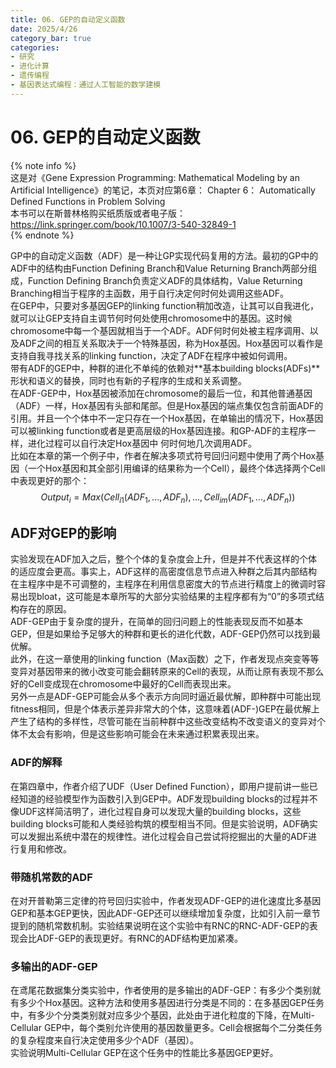 ```yaml
---
title: 06. GEP的自动定义函数
date: 2025/4/26
category_bar: true
categories: 
- 研究
- 进化计算
- 遗传编程
- 基因表达式编程：通过人工智能的数学建模
---
```

# 06. GEP的自动定义函数
{% note info %}  
这是对《Gene Expression Programming: Mathematical Modeling by an Artificial Intelligence》的笔记，本页对应第6章： Chapter 6： Automatically Defined Functions in Problem Solving  
本书可以在斯普林格购买纸质版或者电子版：https://link.springer.com/book/10.1007/3-540-32849-1  
{% endnote %}  

GP中的自动定义函数（ADF）是一种让GP实现代码复用的方法。最初的GP中的ADF中的结构由Function Defining Branch和Value Returning Branch两部分组成，Function Defining Branch负责定义ADF的具体结构，Value Returning Branching相当于程序的主函数，用于自行决定何时何处调用这些ADF。   
在GEP中，只要对多基因GEP的linking function稍加改造，让其可以自我进化，就可以让GEP支持自主调节何时何处使用chromosome中的基因。这时候chromosome中每一个基因就相当于一个ADF。ADF何时何处被主程序调用、以及ADF之间的相互关系取决于一个特殊基因，称为Hox基因。Hox基因可以看作是支持自我寻找关系的linking function，决定了ADF在程序中被如何调用。  
带有ADF的GEP中，种群的进化不单纯的依赖对**基本building blocks(ADFs)**形状和语义的替换，同时也有新的子程序的生成和关系调整。  
在ADF-GEP中，Hox基因被添加在chromosome的最后一位，和其他普通基因（ADF）一样，Hox基因有头部和尾部。但是Hox基因的端点集仅包含前面ADF的引用。并且一个个体中不一定只存在一个Hox基因，在单输出的情况下，Hox基因可以被linking function或者是更高层级的Hox基因连接。和GP-ADF的主程序一样，进化过程可以自行决定Hox基因中 何时何地几次调用ADF。  
比如在本章的第一个例子中，作者在解决多项式符号回归问题中使用了两个Hox基因（一个Hox基因和其全部引用编译的结果称为一个Cell），最终个体选择两个Cell中表现更好的那个：  
$$Output_i = Max(Cell_{i1}(ADF_1,...,ADF_n),...,Cell_{im}(ADF_1,...,ADF_n))$$

## ADF对GEP的影响
实验发现在ADF加入之后，整个个体的复杂度会上升，但是并不代表这样的个体的适应度会更高。事实上，ADF这样的高密度信息节点进入种群之后其内部结构在主程序中是不可调整的，主程序在利用信息密度大的节点进行精度上的微调时容易出现bloat，这可能是本章所写的大部分实验结果的主程序都有为“0”的多项式结构存在的原因。  
ADF-GEP由于复杂度的提升，在简单的回归问题上的性能表现反而不如基本GEP，但是如果给予足够大的种群和更长的进化代数，ADF-GEP仍然可以找到最优解。  
此外，在这一章使用的linking function（Max函数）之下，作者发现点突变等等变异对基因带来的微小改变可能会翻转原来的Cell的表现，从而让原有表现不那么好的Cell变成现在chromosome中最好的Cell而表现出来。  
另外一点是ADF-GEP可能会从多个表示方向同时逼近最优解，即种群中可能出现fitness相同，但是个体表示差异非常大的个体，这意味着(ADF-)GEP在最优解上产生了结构的多样性，尽管可能在当前种群中这些改变结构不改变语义的变异对个体不太会有影响，但是这些影响可能会在未来通过积累表现出来。  

### ADF的解释
在第四章中，作者介绍了UDF（User Defined Function），即用户提前讲一些已经知道的经验模型作为函数引入到GEP中。ADF发现building blocks的过程并不像UDF这样简洁明了，进化过程自身可以发现大量的building blocks，这些building blocks可能和人类经验构筑的模型相当不同。但是实验说明，ADF确实可以发掘出系统中潜在的规律性。进化过程会自己尝试将挖掘出的大量的ADF进行复用和修改。  

### 带随机常数的ADF
在对开普勒第三定律的符号回归实验中，作者发现ADF-GEP的进化速度比多基因GEP和基本GEP更快，因此ADF-GEP还可以继续增加复杂度，比如引入前一章节提到的随机常数机制。实验结果说明在这个实验中有RNC的RNC-ADF-GEP的表现会比ADF-GEP的表现更好。有RNC的ADF结构更加紧凑。  

### 多输出的ADF-GEP
在鸢尾花数据集分类实验中，作者使用的是多输出的ADF-GEP：有多少个类别就有多少个Hox基因。这种方法和使用多基因进行分类是不同的：在多基因GEP任务中，有多少个分类类别就对应多少个基因，此处由于进化粒度的下降，在Multi-Cellular GEP中，每个类别允许使用的基因数量更多。Cell会根据每个二分类任务的复杂程度来自行决定使用多少个ADF（基因）。  
实验说明Multi-Cellular GEP在这个任务中的性能比多基因GEP更好。  